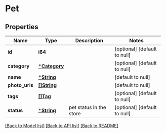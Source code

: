 # Pet

## Properties
Name | Type | Description | Notes
------------ | ------------- | ------------- | -------------
**id** | **i64** |  | [optional] [default to null]
**category** | [***Category**](Category.md) |  | [optional] [default to null]
**name** | [***String**](String.md) |  | [default to null]
**photo_urls** | [**[]String**](String.md) |  | [default to null]
**tags** | [**[]Tag**](Tag.md) |  | [optional] [default to null]
**status** | [***String**](String.md) | pet status in the store | [optional] [default to null]

[[Back to Model list]](../README.md#documentation-for-models) [[Back to API list]](../README.md#documentation-for-api-endpoints) [[Back to README]](../README.md)


